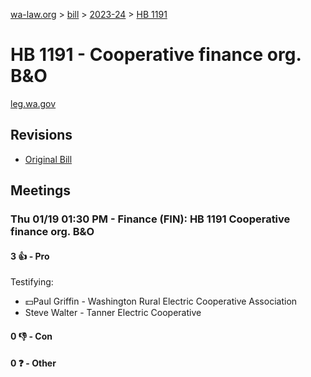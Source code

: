 [wa-law.org](/) > [bill](/bill/) > [2023-24](/bill/2023-24/) > [HB 1191](/bill/2023-24/hb/1191/)

# HB 1191 - Cooperative finance org. B&O
[leg.wa.gov](https://app.leg.wa.gov/billsummary?BillNumber=1191&Year=2023&Initiative=false)

## Revisions
* [Original Bill](1/)

## Meetings
### Thu 01/19 01:30 PM - Finance (FIN): HB 1191 Cooperative finance org. B&O
#### 3 👍 - Pro
Testifying:
* 💵Paul Griffin - Washington Rural Electric Cooperative Association
* Steve Walter - Tanner Electric Cooperative

#### 0 👎 - Con

#### 0 ❓ - Other
